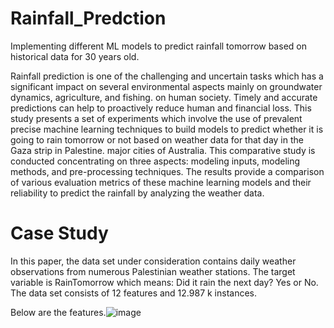 # Rainfall_Predction
Implementing different ML models to predict rainfall tomorrow based on historical data for 30 years old.

Rainfall prediction is one of the challenging and uncertain tasks which has a significant impact on several environmental aspects mainly on groundwater dynamics, agriculture, and fishing.  on human society. Timely and accurate predictions can help to proactively reduce human and financial loss. This study presents a set of experiments which involve the use of prevalent precise machine learning techniques to build models to predict whether it is going to rain tomorrow or not based on weather data for that day in the Gaza strip in Palestine. major cities of Australia. This comparative study is conducted concentrating on three aspects: modeling inputs, modeling methods, and pre-processing techniques. The results provide a comparison of various evaluation metrics of these machine learning models and their reliability to predict the rainfall by analyzing the weather data.


# Case Study
In this paper, the data set under consideration contains daily weather observations from numerous Palestinian weather stations. The target variable is RainTomorrow which means: Did it rain the next day? Yes or No. The data set consists of 12 features and 12.987 k instances. 

Below are the features.![image](https://user-images.githubusercontent.com/18074632/146637680-db7ed990-ae60-4470-b700-2da30d7ff0f7.png)

